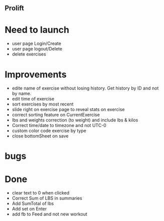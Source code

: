 ## Prolift

# Need to launch
- user page Login/Create
- user page logout/Delete
- delete exercises

# Improvements
- edite name of exercise without losing history. Get history by ID and not by name.
- edit time of exercise
- sort exercises by most recent
- slide right on exercise page to reveal stats on exercise
- correct sorting feature on CurrentExercise
- lbs and weights correction (to weight) and include lbs & kilos
- Correct time/date to timezone and not UTC-0
- custom color code exercise by type
- close bottomSheet on save


# bugs


# Done
- clear text to 0 when clicked
- Correct Sum of LBS in summaries
- Add SumTotal of lbs
- Add set on Enter
- add fb to Feed and not new workout